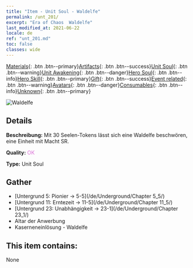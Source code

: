```yaml
---
title: "Item - Unit Soul - Waldelfe"
permalink: /unt_201/
excerpt: "Era of Chaos  Waldelfe"
last_modified_at: 2021-06-22
locale: de
ref: "unt_201.md"
toc: false
classes: wide
---
```

 [Materials](/ItemsDE/){: .btn .btn--primary}[Artifacts](/ItemsDE/Artifacts/){: .btn .btn--success}[Unit Soul](/ItemsDE/UnitSoul/){: .btn .btn--warning}[Unit Awakening](/ItemsDE/UnitAwakening/){: .btn .btn--danger}[Hero Soul](/ItemsDE/HeroSoul/){: .btn .btn--info}[Hero Skill](/ItemsDE/HeroSkill/){: .btn .btn--primary}[Gift](/ItemsDE/Gift/){: .btn .btn--success}[Event related](/ItemsDE/Events/){: .btn .btn--warning}[Avatars](/ItemsDE/Avatars/){: .btn .btn--danger}[Consumables](/ItemsDE/Consumables/){: .btn .btn--info}[Unknown](/ItemsDE/Unknown/){: .btn .btn--primary}

 ![Waldelfe](/images/u/ti_mujingling.jpg)

## Details
 **Beschreibung:** Mit 30 Seelen-Tokens lässt sich eine Waldelfe beschwören, eine Einheit mit Macht SR.

 **Quality:** <span style="color: #DA70D6">OK</span>

 **Type:** Unit Soul

## Gather

*    [Untergrund 5: Pionier -> 5-5](/de/Underground/Chapter 5_5/) 
*    [Untergrund 11: Erntezeit -> 11-5](/de/Underground/Chapter 11_5/) 
*    [Untergrund 23: Unabhängigkeit -> 23-1](/de/Underground/Chapter 23_1/) 
*    Altar der Anwerbung 
*    Kaserneneinlösung - Waldelfe 

## This item contains:

  None

